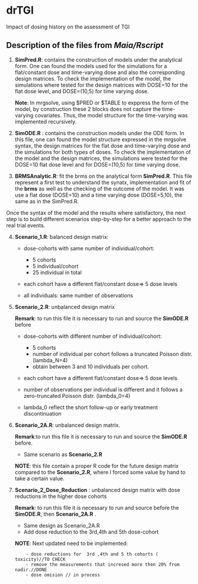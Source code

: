 # drTGI
Impact of dosing history on the assessment of TGI

## Description of the files from *Maia/Rscript*

1. **SimPred.R**: contains the construction of models under the analytical form.
 One can found the models used for the simulations for a flat/constant dose and time-varying dose and also the corresponding design matrices. To check the implementation of the model, the simulations where tested for the design matrices with DOSE=10 for the flat dose level, and  DOSE=(10,5) for time varying dose.
 
   **Note**: In mrgsolve, using $PRED or $TABLE to exppress the form of the model, by construction these 2 blocks does not capture the time-varying covariates. Thus, the model structure for the time-varying was implemented recursively.

2. **SimODE.R** : contains the construction models under the ODE form. In this file, one can found the model structure expressed in the mrgsolve syntax, the design matrices for the flat dose and time-varying dose and the simulations for both types of doses. To check the implementation of the model and the design matrices, the simulations were tested for the DOSE=10 flat dose level and for DOSE=(10,5) for time varying dose.

3. **BRMSAnalytic.R**: fit the brms on the analytical form **SimPred.R**.
 This file represent a first test to understand the synatx, implementation and fit of the **brms** as well as the checking of the outcome of the model. It was use a flat dose (DOSE=10) and a time varying dose (DOSE=5,10), the same as in the SimPred.R.
 
 
 
Once the syntax of the model and the results where satisfactory, the next step is to build different scenarios step-by-step for a better approach to the real trial events.

4. **Scenario_1.R**: balanced design matrix: 
    - dose-cohorts with same number of individual/cohort:
       - 5 cohorts
       - 5 individual/cohort
       - 25 individual in total

    -  each cohort have a different flat/constant dose=> 5 dose levels 
    -  all individuals:  same number of observations 
 
 5. **Scenario_2.R**: unbalanced design matrix
 
    **Remark**: to run this file it is necessary to run and source the **SimODE.R** before
   
     - dose-cohorts with different number of individual/cohort:
       - 5 cohorts
       - number of individual per cohort follows a truncated Poisson distr. (lambda_N=4)
       - obtain between 3 and 10 individuals per cohort.

    -  each cohort have a different flat/constant dose=> 5 dose levels 
    -  number of observations per individual is different and it follows a zero-truncated Poisson distr. (lambda_0=4)
    -  lambda_0 reflect the short follow-up or early treatment discontinuation


 6. **Scenario_2A.R**: unbalanced design matrix. 
 
    **Remark**:to run this file it is necessary to run and source the **SimODE.R** before.
 
     - Same scenario as **Scenario_2.R**
 
    **NOTE**: this file contain a proper R code for the future design matrix compared to the **Scenario_2.R**, where I forced some value by hand to take a certain value.
           
           
  7. **Scenario_2_Dose_Reduction** : unbalanced design matrix with dose reductions in the higher dose cohorts 
     
     **Remark**: to run this file it is necessary to run and source before the **SimODE.R**, then **Scenario_2A.R** .
     
     - Same design as Scenario_2A.R
     - Add dose reduction to the 3rd,4th and 5th dose-cohort
           
           
     **NOTE**: Next updated need to be implemented: 
   
             - dose reductions for  3rd ,4th and 5 th cohorts ( toxicity)//TO CHECK
             - remove the measurements that incresed more then 20% from nadir.//DONE
             - dose omision // in process

